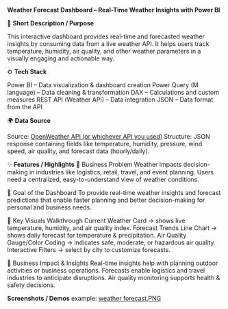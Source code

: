 **Weather Forecast Dashboard – Real-Time Weather Insights with Power BI**

📝 **Short Description / Purpose**

This interactive dashboard provides real-time and forecasted weather insights by consuming data from a live weather API. It helps users track temperature, humidity, air quality, and other weather parameters in a visually engaging and actionable way.

⚙️ **Tech Stack**

Power BI – Data visualization & dashboard creation
Power Query (M language) – Data cleaning & transformation
DAX – Calculations and custom measures
REST API (Weather API) – Data integration
JSON – Data format from the API

🌍 **Data Source**

Source: [OpenWeather API (or whichever API you used)](https://www.weatherapi.com/)
Structure: JSON response containing fields like temperature, humidity, pressure, wind speed, air quality, and forecast data (hourly/daily).

✨ **Features / Highlights**
🔹 Business Problem
Weather impacts decision-making in industries like logistics, retail, travel, and event planning. Users need a centralized, easy-to-understand view of weather conditions.

🔹 Goal of the Dashboard
To provide real-time weather insights and forecast predictions that enable faster planning and better decision-making for personal and business needs.

🔹 Key Visuals Walkthrough
Current Weather Card → shows live temperature, humidity, and air quality index.
Forecast Trends Line Chart → shows daily forecast for temperature & precipitation.
Air Quality Gauge/Color Coding → indicates safe, moderate, or hazardous air quality.
Interactive Filters → select by city to customize forecasts.

🔹 Business Impact & Insights
Real-time insights help with planning outdoor activities or business operations.
Forecasts enable logistics and travel industries to anticipate disruptions.
Air quality monitoring supports health & safety decisions.

**Screenshots / Demos**
example: [weather forecast.PNG](https://github.com/priyanka-shetty25/weather-forecast/blob/main/weather%20forecast.PNG)
